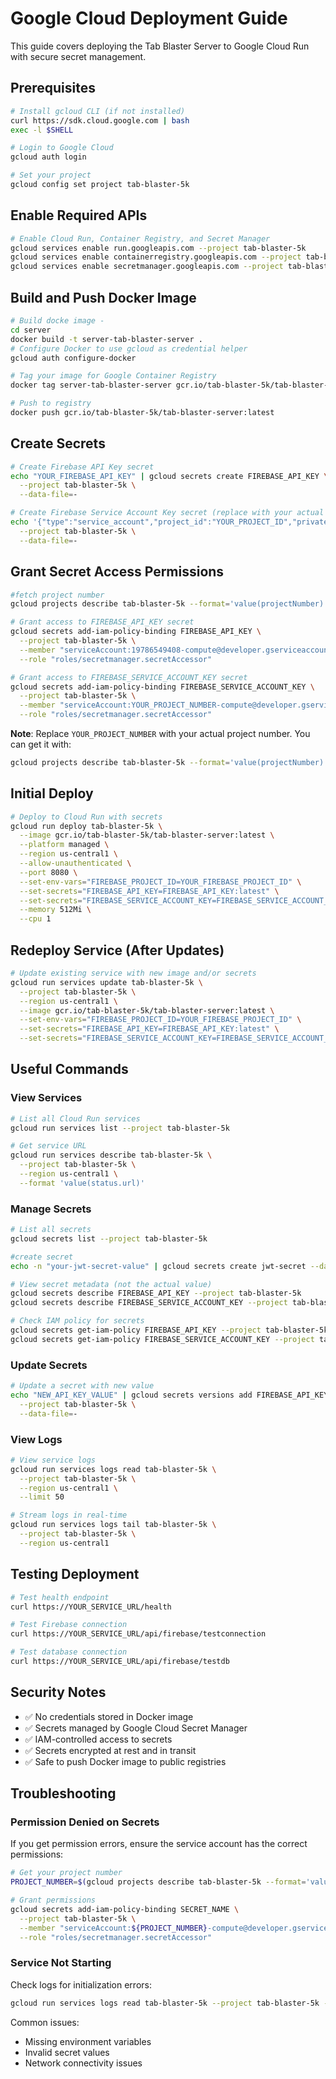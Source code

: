# Google Cloud Deployment Guide

This guide covers deploying the Tab Blaster Server to Google Cloud Run with secure secret management.

## Prerequisites

```bash
# Install gcloud CLI (if not installed)
curl https://sdk.cloud.google.com | bash
exec -l $SHELL

# Login to Google Cloud
gcloud auth login

# Set your project
gcloud config set project tab-blaster-5k
```

## Enable Required APIs

```bash
# Enable Cloud Run, Container Registry, and Secret Manager
gcloud services enable run.googleapis.com --project tab-blaster-5k
gcloud services enable containerregistry.googleapis.com --project tab-blaster-5k
gcloud services enable secretmanager.googleapis.com --project tab-blaster-5k
```

## Build and Push Docker Image

```bash
# Build docke image -
cd server
docker build -t server-tab-blaster-server .
# Configure Docker to use gcloud as credential helper
gcloud auth configure-docker

# Tag your image for Google Container Registry
docker tag server-tab-blaster-server gcr.io/tab-blaster-5k/tab-blaster-server:latest

# Push to registry
docker push gcr.io/tab-blaster-5k/tab-blaster-server:latest
```

## Create Secrets

```bash
# Create Firebase API Key secret
echo "YOUR_FIREBASE_API_KEY" | gcloud secrets create FIREBASE_API_KEY \
  --project tab-blaster-5k \
  --data-file=-

# Create Firebase Service Account Key secret (replace with your actual JSON)
echo '{"type":"service_account","project_id":"YOUR_PROJECT_ID","private_key_id":"YOUR_KEY_ID","private_key":"YOUR_PRIVATE_KEY","client_email":"YOUR_CLIENT_EMAIL",...}' | gcloud secrets create FIREBASE_SERVICE_ACCOUNT_KEY \
  --project tab-blaster-5k \
  --data-file=-
```

## Grant Secret Access Permissions

```bash
#fetch project number
gcloud projects describe tab-blaster-5k --format='value(projectNumber)'
```

```bash
# Grant access to FIREBASE_API_KEY secret
gcloud secrets add-iam-policy-binding FIREBASE_API_KEY \
  --project tab-blaster-5k \
  --member "serviceAccount:19786549408-compute@developer.gserviceaccount.com" \
  --role "roles/secretmanager.secretAccessor"

# Grant access to FIREBASE_SERVICE_ACCOUNT_KEY secret
gcloud secrets add-iam-policy-binding FIREBASE_SERVICE_ACCOUNT_KEY \
  --project tab-blaster-5k \
  --member "serviceAccount:YOUR_PROJECT_NUMBER-compute@developer.gserviceaccount.com" \
  --role "roles/secretmanager.secretAccessor"
```

**Note**: Replace `YOUR_PROJECT_NUMBER` with your actual project number. You can get it with:

```bash
gcloud projects describe tab-blaster-5k --format='value(projectNumber)'
```

## Initial Deploy

```bash
# Deploy to Cloud Run with secrets
gcloud run deploy tab-blaster-5k \
  --image gcr.io/tab-blaster-5k/tab-blaster-server:latest \
  --platform managed \
  --region us-central1 \
  --allow-unauthenticated \
  --port 8080 \
  --set-env-vars="FIREBASE_PROJECT_ID=YOUR_FIREBASE_PROJECT_ID" \
  --set-secrets="FIREBASE_API_KEY=FIREBASE_API_KEY:latest" \
  --set-secrets="FIREBASE_SERVICE_ACCOUNT_KEY=FIREBASE_SERVICE_ACCOUNT_KEY:latest" \
  --memory 512Mi \
  --cpu 1
```

## Redeploy Service (After Updates)

```bash
# Update existing service with new image and/or secrets
gcloud run services update tab-blaster-5k \
  --project tab-blaster-5k \
  --region us-central1 \
  --image gcr.io/tab-blaster-5k/tab-blaster-server:latest \
  --set-env-vars="FIREBASE_PROJECT_ID=YOUR_FIREBASE_PROJECT_ID" \
  --set-secrets="FIREBASE_API_KEY=FIREBASE_API_KEY:latest" \
  --set-secrets="FIREBASE_SERVICE_ACCOUNT_KEY=FIREBASE_SERVICE_ACCOUNT_KEY:latest"
```

## Useful Commands

### View Services

```bash
# List all Cloud Run services
gcloud run services list --project tab-blaster-5k

# Get service URL
gcloud run services describe tab-blaster-5k \
  --project tab-blaster-5k \
  --region us-central1 \
  --format 'value(status.url)'
```

### Manage Secrets

```bash
# List all secrets
gcloud secrets list --project tab-blaster-5k

#create secret
echo -n "your-jwt-secret-value" | gcloud secrets create jwt-secret --data-file=-

# View secret metadata (not the actual value)
gcloud secrets describe FIREBASE_API_KEY --project tab-blaster-5k
gcloud secrets describe FIREBASE_SERVICE_ACCOUNT_KEY --project tab-blaster-5k

# Check IAM policy for secrets
gcloud secrets get-iam-policy FIREBASE_API_KEY --project tab-blaster-5k
gcloud secrets get-iam-policy FIREBASE_SERVICE_ACCOUNT_KEY --project tab-blaster-5k
```

### Update Secrets

```bash
# Update a secret with new value
echo "NEW_API_KEY_VALUE" | gcloud secrets versions add FIREBASE_API_KEY \
  --project tab-blaster-5k \
  --data-file=-
```

### View Logs

```bash
# View service logs
gcloud run services logs read tab-blaster-5k \
  --project tab-blaster-5k \
  --region us-central1 \
  --limit 50

# Stream logs in real-time
gcloud run services logs tail tab-blaster-5k \
  --project tab-blaster-5k \
  --region us-central1
```

## Testing Deployment

```bash
# Test health endpoint
curl https://YOUR_SERVICE_URL/health

# Test Firebase connection
curl https://YOUR_SERVICE_URL/api/firebase/testconnection

# Test database connection
curl https://YOUR_SERVICE_URL/api/firebase/testdb
```

## Security Notes

- ✅ No credentials stored in Docker image
- ✅ Secrets managed by Google Cloud Secret Manager
- ✅ IAM-controlled access to secrets
- ✅ Secrets encrypted at rest and in transit
- ✅ Safe to push Docker image to public registries

## Troubleshooting

### Permission Denied on Secrets

If you get permission errors, ensure the service account has the correct permissions:

```bash
# Get your project number
PROJECT_NUMBER=$(gcloud projects describe tab-blaster-5k --format='value(projectNumber)')

# Grant permissions
gcloud secrets add-iam-policy-binding SECRET_NAME \
  --project tab-blaster-5k \
  --member "serviceAccount:${PROJECT_NUMBER}-compute@developer.gserviceaccount.com" \
  --role "roles/secretmanager.secretAccessor"
```

### Service Not Starting

Check logs for initialization errors:

```bash
gcloud run services logs read tab-blaster-5k --project tab-blaster-5k --region us-central1
```

Common issues:

- Missing environment variables
- Invalid secret values
- Network connectivity issues
